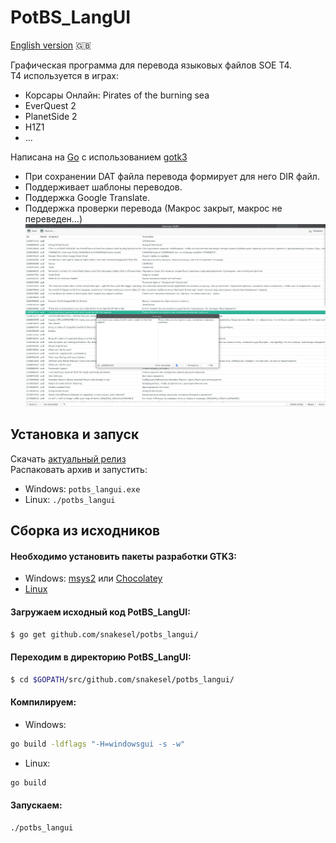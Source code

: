 # PotBS_LangUI

[English version](README_EN.md) 🇬🇧

Графическая программа для перевода языковых файлов SOE T4.  
T4 используется в играх:
* Корсары Онлайн: Pirates of the burning sea
* EverQuest 2
* PlanetSide 2
* H1Z1
* ...

Написана на [Go](https://golang.org/) с использованием [gotk3](https://github.com/gotk3/gotk3)
* При сохранении DAT файла перевода формирует для него DIR файл.
* Поддерживает шаблоны переводов.
* Поддержка Google Translate.
* Поддержка проверки перевода (Макрос закрыт, макрос не переведен...)
![](screen/main.png)
## Установка и запуск
Скачать [актуальный релиз](https://github.com/SnakeSel/PotBS_LangUI/releases)  
Распаковать архив и запустить:
- Windows: `potbs_langui.exe`
- Linux: `./potbs_langui`

## Сборка из исходников
#### Необходимо установить пакеты разработки GTK3:
- Windows: [msys2](https://www.gtk.org/docs/installations/windows/#using-gtk-from-msys2-packages) или [Chocolatey](https://github.com/gotk3/gotk3/wiki/Installing-on-Windows)
- [Linux](https://github.com/gotk3/gotk3/wiki/Installing-on-Linux)

#### Загружаем исходный код PotBS_LangUI:
```sh
$ go get github.com/snakesel/potbs_langui/
```
#### Переходим в директорию PotBS_LangUI:
```sh
$ cd $GOPATH/src/github.com/snakesel/potbs_langui/
```
#### Компилируем:
- Windows:
```sh
go build -ldflags "-H=windowsgui -s -w"
```
- Linux:
```sh
go build
```
#### Запускаем:
```sh
./potbs_langui
```
